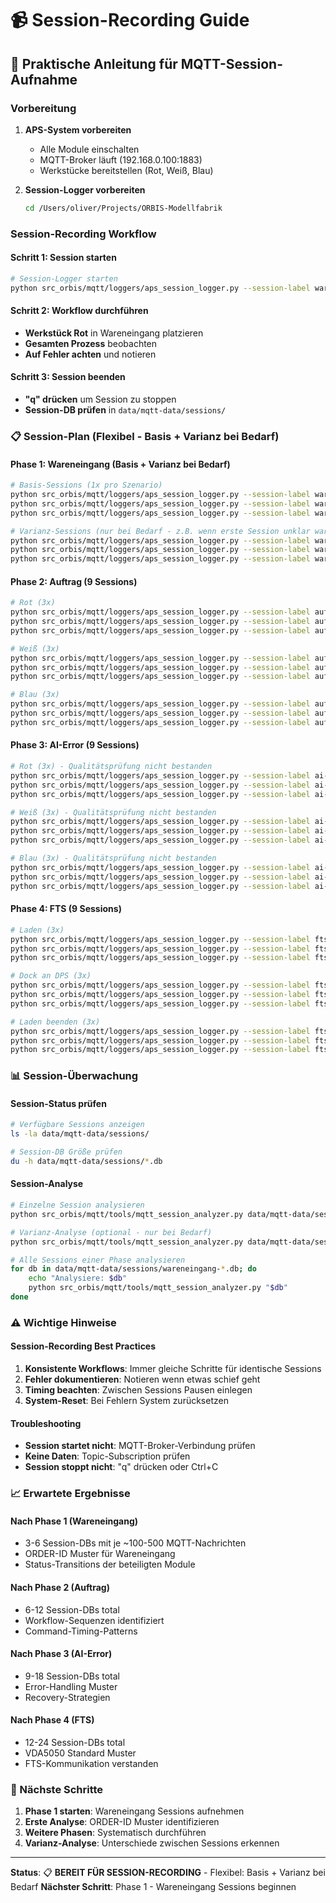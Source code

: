 # 📹 Session-Recording Guide

## 🎯 **Praktische Anleitung für MQTT-Session-Aufnahme**

### **Vorbereitung**

1. **APS-System vorbereiten**
   - Alle Module einschalten
   - MQTT-Broker läuft (192.168.0.100:1883)
   - Werkstücke bereitstellen (Rot, Weiß, Blau)

2. **Session-Logger vorbereiten**
   ```bash
   cd /Users/oliver/Projects/ORBIS-Modellfabrik
   ```

### **Session-Recording Workflow**

#### **Schritt 1: Session starten**
```bash
# Session-Logger starten
python src_orbis/mqtt/loggers/aps_session_logger.py --session-label wareneingang-rot_1 --auto-start
```

#### **Schritt 2: Workflow durchführen**
- **Werkstück Rot** in Wareneingang platzieren
- **Gesamten Prozess** beobachten
- **Auf Fehler achten** und notieren

#### **Schritt 3: Session beenden**
- **"q" drücken** um Session zu stoppen
- **Session-DB prüfen** in `data/mqtt-data/sessions/`

### **📋 Session-Plan (Flexibel - Basis + Varianz bei Bedarf)**

#### **Phase 1: Wareneingang (Basis + Varianz bei Bedarf)**
```bash
# Basis-Sessions (1x pro Szenario)
python src_orbis/mqtt/loggers/aps_session_logger.py --session-label wareneingang-rot --auto-start
python src_orbis/mqtt/loggers/aps_session_logger.py --session-label wareneingang-weiss --auto-start
python src_orbis/mqtt/loggers/aps_session_logger.py --session-label wareneingang-blau --auto-start

# Varianz-Sessions (nur bei Bedarf - z.B. wenn erste Session unklar war)
python src_orbis/mqtt/loggers/aps_session_logger.py --session-label wareneingang-rot_2 --auto-start
python src_orbis/mqtt/loggers/aps_session_logger.py --session-label wareneingang-weiss_2 --auto-start
python src_orbis/mqtt/loggers/aps_session_logger.py --session-label wareneingang-blau_2 --auto-start
```

#### **Phase 2: Auftrag (9 Sessions)**
```bash
# Rot (3x)
python src_orbis/mqtt/loggers/aps_session_logger.py --session-label auftrag-rot_1 --auto-start
python src_orbis/mqtt/loggers/aps_session_logger.py --session-label auftrag-rot_2 --auto-start
python src_orbis/mqtt/loggers/aps_session_logger.py --session-label auftrag-rot_3 --auto-start

# Weiß (3x)
python src_orbis/mqtt/loggers/aps_session_logger.py --session-label auftrag-weiss_1 --auto-start
python src_orbis/mqtt/loggers/aps_session_logger.py --session-label auftrag-weiss_2 --auto-start
python src_orbis/mqtt/loggers/aps_session_logger.py --session-label auftrag-weiss_3 --auto-start

# Blau (3x)
python src_orbis/mqtt/loggers/aps_session_logger.py --session-label auftrag-blau_1 --auto-start
python src_orbis/mqtt/loggers/aps_session_logger.py --session-label auftrag-blau_2 --auto-start
python src_orbis/mqtt/loggers/aps_session_logger.py --session-label auftrag-blau_3 --auto-start
```

#### **Phase 3: AI-Error (9 Sessions)**
```bash
# Rot (3x) - Qualitätsprüfung nicht bestanden
python src_orbis/mqtt/loggers/aps_session_logger.py --session-label ai-not-ok-rot_1 --auto-start
python src_orbis/mqtt/loggers/aps_session_logger.py --session-label ai-not-ok-rot_2 --auto-start
python src_orbis/mqtt/loggers/aps_session_logger.py --session-label ai-not-ok-rot_3 --auto-start

# Weiß (3x) - Qualitätsprüfung nicht bestanden
python src_orbis/mqtt/loggers/aps_session_logger.py --session-label ai-not-ok-weiss_1 --auto-start
python src_orbis/mqtt/loggers/aps_session_logger.py --session-label ai-not-ok-weiss_2 --auto-start
python src_orbis/mqtt/loggers/aps_session_logger.py --session-label ai-not-ok-weiss_3 --auto-start

# Blau (3x) - Qualitätsprüfung nicht bestanden
python src_orbis/mqtt/loggers/aps_session_logger.py --session-label ai-not-ok-blau_1 --auto-start
python src_orbis/mqtt/loggers/aps_session_logger.py --session-label ai-not-ok-blau_2 --auto-start
python src_orbis/mqtt/loggers/aps_session_logger.py --session-label ai-not-ok-blau_3 --auto-start
```

#### **Phase 4: FTS (9 Sessions)**
```bash
# Laden (3x)
python src_orbis/mqtt/loggers/aps_session_logger.py --session-label fts-laden_1 --auto-start
python src_orbis/mqtt/loggers/aps_session_logger.py --session-label fts-laden_2 --auto-start
python src_orbis/mqtt/loggers/aps_session_logger.py --session-label fts-laden_3 --auto-start

# Dock an DPS (3x)
python src_orbis/mqtt/loggers/aps_session_logger.py --session-label fts-dock-dps_1 --auto-start
python src_orbis/mqtt/loggers/aps_session_logger.py --session-label fts-dock-dps_2 --auto-start
python src_orbis/mqtt/loggers/aps_session_logger.py --session-label fts-dock-dps_3 --auto-start

# Laden beenden (3x)
python src_orbis/mqtt/loggers/aps_session_logger.py --session-label fts-laden-beenden_1 --auto-start
python src_orbis/mqtt/loggers/aps_session_logger.py --session-label fts-laden-beenden_2 --auto-start
python src_orbis/mqtt/loggers/aps_session_logger.py --session-label fts-laden-beenden_3 --auto-start
```

### **📊 Session-Überwachung**

#### **Session-Status prüfen**
```bash
# Verfügbare Sessions anzeigen
ls -la data/mqtt-data/sessions/

# Session-DB Größe prüfen
du -h data/mqtt-data/sessions/*.db
```

#### **Session-Analyse**
```bash
# Einzelne Session analysieren
python src_orbis/mqtt/tools/mqtt_session_analyzer.py data/mqtt-data/sessions/wareneingang-rot.db

# Varianz-Analyse (optional - nur bei Bedarf)
python src_orbis/mqtt/tools/mqtt_session_analyzer.py data/mqtt-data/sessions/wareneingang-rot.db --compare data/mqtt-data/sessions/wareneingang-rot_2.db

# Alle Sessions einer Phase analysieren
for db in data/mqtt-data/sessions/wareneingang-*.db; do
    echo "Analysiere: $db"
    python src_orbis/mqtt/tools/mqtt_session_analyzer.py "$db"
done
```

### **⚠️ Wichtige Hinweise**

#### **Session-Recording Best Practices**
1. **Konsistente Workflows**: Immer gleiche Schritte für identische Sessions
2. **Fehler dokumentieren**: Notieren wenn etwas schief geht
3. **Timing beachten**: Zwischen Sessions Pausen einlegen
4. **System-Reset**: Bei Fehlern System zurücksetzen

#### **Troubleshooting**
- **Session startet nicht**: MQTT-Broker-Verbindung prüfen
- **Keine Daten**: Topic-Subscription prüfen
- **Session stoppt nicht**: "q" drücken oder Ctrl+C

### **📈 Erwartete Ergebnisse**

#### **Nach Phase 1 (Wareneingang)**
- 3-6 Session-DBs mit je ~100-500 MQTT-Nachrichten
- ORDER-ID Muster für Wareneingang
- Status-Transitions der beteiligten Module

#### **Nach Phase 2 (Auftrag)**
- 6-12 Session-DBs total
- Workflow-Sequenzen identifiziert
- Command-Timing-Patterns

#### **Nach Phase 3 (AI-Error)**
- 9-18 Session-DBs total
- Error-Handling Muster
- Recovery-Strategien

#### **Nach Phase 4 (FTS)**
- 12-24 Session-DBs total
- VDA5050 Standard Muster
- FTS-Kommunikation verstanden

### **🎯 Nächste Schritte**

1. **Phase 1 starten**: Wareneingang Sessions aufnehmen
2. **Erste Analyse**: ORDER-ID Muster identifizieren
3. **Weitere Phasen**: Systematisch durchführen
4. **Varianz-Analyse**: Unterschiede zwischen Sessions erkennen

---

**Status**: 📋 **BEREIT FÜR SESSION-RECORDING** - Flexibel: Basis + Varianz bei Bedarf
**Nächster Schritt**: Phase 1 - Wareneingang Sessions beginnen
